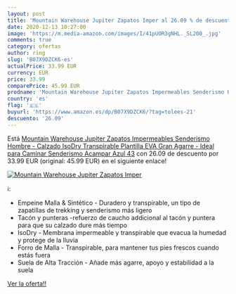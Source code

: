 ```yaml
---
layout: post
title: 'Mountain Warehouse Jupiter Zapatos Imper al 26.09 % de descuento'
date: 2020-12-13 10:27:00
image: 'https://m.media-amazon.com/images/I/41pUOR3gNHL._SL200_.jpg'
comments: true
category: ofertas
author: ring
slug: 'B07X9DZCK6-es'
actualPrice: 33.99 EUR
currency: EUR
price: 33.99
comparePrice: 45.99 EUR
prodname: 'Mountain Warehouse Jupiter Zapatos Impermeables Senderismo Hombre - Calzado IsoDry  Transpirable  Plantilla EVA  Gran Agarre - Ideal para Caminar  Senderismo  Acampar Azul 43'
country: 'es'
flag: '🇪🇸'
buyurl: 'https://www.amazon.es/dp/B07X9DZCK6/?tag=tolees-21'
descuento: '26.09'
---
```


Está [Mountain Warehouse Jupiter Zapatos Impermeables Senderismo Hombre - Calzado IsoDry  Transpirable  Plantilla EVA  Gran Agarre - Ideal para Caminar  Senderismo  Acampar Azul 43](https://www.amazon.es/dp/B07X9DZCK6/?tag=tolees-21) con 26.09 de descuento por 33.99 EUR (original: 45.99 EUR) en el siguiente enlace!

[![Mountain Warehouse Jupiter Zapatos Imper](https://m.media-amazon.com/images/I/41pUOR3gNHL._SL200_.jpg)](https://www.amazon.es/dp/B07X9DZCK6/?tag=tolees-21)

ℹ️:

- Empeine Malla & Sintético - Duradero y transpirable, un tipo de zapatillas de trekking y senderismo más ligero
- Tacón y punteras -refuerzo de caucho addicional al tacón y puntera para que su calzado dure más tiempo
- IsoDry - Membrana impermeable y transpirable que evacua la humedad y protege de la lluvia
- Forro de Malla - Transpirable, para mantener tus pies frescos cuando estás fuera
- Suela de Alta Tracción - Añade más agarre, apoyo y estabilidad a la suela

[Ver la oferta!!](https://www.amazon.es/dp/B07X9DZCK6/?tag=tolees-21)
